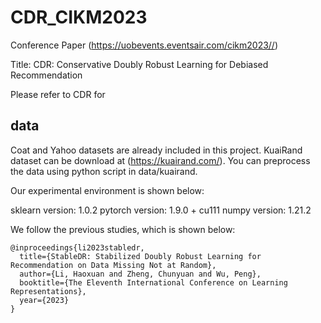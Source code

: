# CDR_CIKM2023

Conference Paper (https://uobevents.eventsair.com/cikm2023//)

Title: CDR: Conservative Doubly Robust Learning for Debiased Recommendation

Please refer to CDR for 

## data
Coat and Yahoo datasets are already included in this project.
KuaiRand dataset can be download at (https://kuairand.com/). You can preprocess the data using python script in data/kuairand.

Our experimental environment is shown below:

sklearn version: 1.0.2
pytorch version: 1.9.0 + cu111
numpy version: 1.21.2

We follow the previous studies, which is shown below:

```
@inproceedings{li2023stabledr,
  title={StableDR: Stabilized Doubly Robust Learning for Recommendation on Data Missing Not at Random},
  author={Li, Haoxuan and Zheng, Chunyuan and Wu, Peng},
  booktitle={The Eleventh International Conference on Learning Representations},
  year={2023}
}
```


